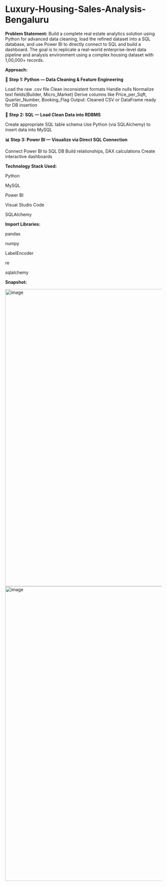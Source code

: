 # Luxury-Housing-Sales-Analysis-Bengaluru

**Problem Statement:**
Build a complete real estate analytics solution using Python for advanced data cleaning, load the refined dataset into a SQL database, and use Power BI to directly connect to SQL and build a dashboard. The goal is to replicate a real-world enterprise-level data pipeline and analysis environment using a complex housing dataset with 1,00,000+ records.

**Approach:**

**🐍 Step 1: Python — Data Cleaning & Feature Engineering**

Load the raw .csv file
Clean inconsistent formats
Handle nulls
Normalize text fields(Builder, Micro_Market)
Derive columns like Price_per_Sqft, Quarter_Number, Booking_Flag
Output: Cleaned CSV or DataFrame ready for DB insertion

**🧠 Step 2: SQL — Load Clean Data into RDBMS**

Create appropriate SQL table schema
Use Python (via SQLAlchemy) to insert data into MySQL

**📊 Step 3: Power BI — Visualize via Direct SQL Connection**

Connect Power BI to SQL DB
Build relationships, DAX calculations
Create interactive dashboards

**Technology Stack Used:**

Python

MySQL

Power BI

Visual Studio Code

SQLAlchemy

**Import Libraries:**

pandas

numpy

LabelEncoder

re

sqlalchemy

**Snapshot:**

<img width="1426" height="953" alt="image" src="https://github.com/user-attachments/assets/55209b14-71b8-4921-8f84-0e9f94f0caab" />

<img width="1426" height="945" alt="image" src="https://github.com/user-attachments/assets/f19e2a7f-52bd-40e7-9862-fd0f703bf9fb" />












